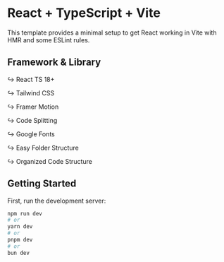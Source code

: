 # React + TypeScript + Vite

This template provides a minimal setup to get React working in Vite with HMR and some ESLint rules.

## Framework & Library

↪ React TS 18+

↪ Tailwind CSS

↪ Framer Motion

↪ Code Splitting

↪ Google Fonts

↪ Easy Folder Structure

↪ Organized Code Structure

## Getting Started

First, run the development server:

```bash
npm run dev
# or
yarn dev
# or
pnpm dev
# or
bun dev
```